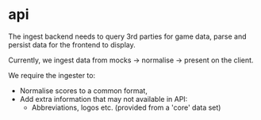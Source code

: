 # api

The ingest backend needs to query 3rd parties for game data, parse and persist data for the frontend to display.

Currently, we ingest data from mocks -> normalise -> present on the client.

We require the ingester to:
- Normalise scores to a common format,
- Add extra information that may not available in API:
  - Abbreviations, logos etc. (provided from a 'core' data set)
